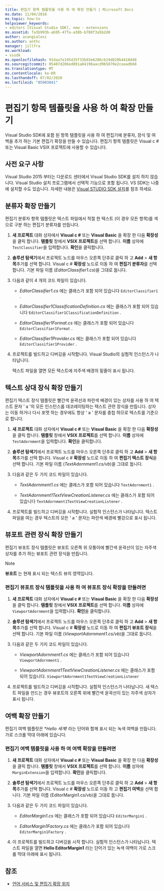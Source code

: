 ```yaml
---
title: 편집기 항목 템플릿을 사용 하 여 확장 만들기 | Microsoft Docs
ms.date: 11/04/2016
ms.topic: how-to
helpviewer_keywords:
- editors [Visual Studio SDK], new - extensions
ms.assetid: fa3b993b-ab95-47fa-a38b-b788f3a5b2d8
author: acangialosi
ms.author: anthc
manager: jillfra
ms.workload:
- vssdk
ms.openlocfilehash: 91daa7e195435f33b93e6286cb19d820b4418d48
ms.sourcegitcommit: 05487d286ed891a04196aacd965870e2ceaadb68
ms.translationtype: MT
ms.contentlocale: ko-KR
ms.lasthandoff: 07/02/2020
ms.locfileid: "85903841"
---
```

# <a name="create-an-extension-with-an-editor-item-template"></a>편집기 항목 템플릿을 사용 하 여 확장 만들기
Visual Studio SDK에 포함 된 항목 템플릿을 사용 하 여 편집기에 분류자, 장식 및 여백을 추가 하는 기본 편집기 확장을 만들 수 있습니다. 편집기 항목 템플릿은 Visual c # 또는 Visual Basic VSIX 프로젝트에 사용할 수 있습니다.

## <a name="prerequisites"></a>사전 요구 사항
 Visual Studio 2015 부터는 다운로드 센터에서 Visual Studio SDK를 설치 하지 않습니다. Visual Studio 설치 프로그램에서 선택적 기능으로 포함 됩니다. VS SDK는 나중에 설치할 수도 있습니다. 자세한 내용은 [Visual STUDIO SDK 설치](../extensibility/installing-the-visual-studio-sdk.md)를 참조 하세요.

## <a name="create-a-classifier-extension"></a>분류자 확장 만들기
 편집기 분류자 항목 템플릿은 텍스트 파일에서 적절 한 텍스트 (이 경우 모든 항목)를 색으로 구분 하는 편집기 분류자를 만듭니다.

1. **새 프로젝트** 대화 상자에서 **Visual c #** 또는 **Visual Basic** 을 확장 한 다음 **확장성**을 클릭 합니다. **템플릿** 창에서 **VSIX 프로젝트**를 선택 합니다. **이름** 상자에 `TestClassifier`을 입력합니다. **확인**을 클릭합니다.

2. **솔루션 탐색기**에서 프로젝트 노드를 마우스 오른쪽 단추로 클릭 하 고 **Add**  >  **새 항목**추가를 선택 합니다. Visual c # **확장성** 노드로 이동 하 여 **편집기 분류자**를 선택 합니다. 기본 파일 이름 (*EditorClassifier1.cs*)을 그대로 둡니다.

3. 다음과 같이 4 개의 코드 파일이 있습니다.

    - *EditorClassifier1.cs* 에는 클래스가 포함 되어 있습니다 `EditorClassifier1` .

    - *EditorClassifier1ClassificationDefinition.cs* 에는 클래스가 포함 되어 있습니다 `EditorClassifier1ClassificationDefinition` .

    - *EditorClassifier1Format.cs* 에는 클래스가 포함 되어 있습니다 `EditorClassifier1Format` .

    - *EditorClassifier1Provider.cs* 에는 클래스가 포함 되어 있습니다 `EditorClassifier1Provider` .

4. 프로젝트를 빌드하고 디버깅을 시작합니다. Visual Studio의 실험적 인스턴스가 나타납니다.

     텍스트 파일을 열면 모든 텍스트에 자주색 배경의 밑줄이 표시 됩니다.

## <a name="create-a-text-relative-adornment-extension"></a>텍스트 상대 장식 확장 만들기
 편집기 텍스트 장식 템플릿은 빨간색 윤곽선과 파란색 배경이 있는 상자를 사용 하 여 텍스트 문자 ' a '의 모든 인스턴스를 데코레이팅하는 텍스트 관련 장식을 만듭니다. 상자는 이동 하거나 다시 포맷 하는 경우에도 항상 ' a ' 문자를 중첩 하므로 텍스트를 기준으로 합니다.

1. **새 프로젝트** 대화 상자에서 **Visual c #** 또는 **Visual Basic** 을 확장 한 다음 **확장성**을 클릭 합니다. **템플릿** 창에서 **VSIX 프로젝트**를 선택 합니다. **이름** 상자에 `TestAdornment`을 입력합니다. **확인**을 클릭합니다.

2. **솔루션 탐색기**에서 프로젝트 노드를 마우스 오른쪽 단추로 클릭 하 고 **Add**  >  **새 항목**추가를 선택 합니다. Visual c # **확장성** 노드로 이동 하 여 **편집기 텍스트 장식**을 선택 합니다. 기본 파일 이름 (*TextAdornment1.cs/vb*)을 그대로 둡니다.

3. 다음과 같은 두 가지 코드 파일이 있습니다.

    - *TextAdornment1.cs* 에는 클래스가 포함 되어 있습니다 `TextAdornment1` .

    - *TextAdornment1TextViewCreationListener.cs* 에는 클래스가 포함 되어 있습니다 `TextAdornment1TextViewCreationListener` .

4. 프로젝트를 빌드하고 디버깅을 시작합니다. 실험적 인스턴스가 나타납니다. 텍스트 파일을 여는 경우 텍스트의 모든 ' a ' 문자는 파란색 배경에 빨강으로 표시 됩니다.

## <a name="create-a-viewport-relative-adornment-extension"></a>뷰포트 관련 장식 확장 만들기
 편집기 뷰포트 장식 템플릿은 뷰포트 오른쪽 위 모퉁이에 빨간색 윤곽선이 있는 자주색 상자를 추가 하는 뷰포트 관련 장식을 만듭니다.

> [!NOTE]
> **뷰포트** 는 현재 표시 되는 텍스트 뷰의 영역입니다.

### <a name="to-create-a-viewport-adornment-extension-by-using-the-editor-viewport-adornment-template"></a>편집기 뷰포트 장식 템플릿을 사용 하 여 뷰포트 장식 확장을 만들려면

1. **새 프로젝트** 대화 상자에서 **Visual c #** 또는 **Visual Basic** 을 확장 한 다음 **확장성**을 클릭 합니다. **템플릿** 창에서 **VSIX 프로젝트**를 선택 합니다. **이름** 상자에 `ViewportAdornment`을 입력합니다. **확인**을 클릭합니다.

2. **솔루션 탐색기**에서 프로젝트 노드를 마우스 오른쪽 단추로 클릭 하 고 **Add**  >  **새 항목**추가를 선택 합니다. Visual c # **확장성** 노드로 이동 하 여 **편집기 뷰포트 장식**을 선택 합니다. 기본 파일 이름 (*ViewportAdornment1.cs/vb*)을 그대로 둡니다.

3. 다음과 같은 두 가지 코드 파일이 있습니다.

    - *ViewportAdornment1.cs* 에는 클래스가 포함 되어 있습니다 `ViewportAdornment1` .

    - *ViewportAdornment1TextViewCreationListener.cs* 에는 클래스가 포함 되어 있습니다. `ViewportAdornment1TextViewCreationListener`

4. 프로젝트를 빌드하고 디버깅을 시작합니다. 실험적 인스턴스가 나타납니다. 새 텍스트 파일을 만드는 경우 뷰포트의 오른쪽 위에 빨간색 윤곽선이 있는 자주색 상자가 표시 됩니다.

## <a name="create-a-margin-extension"></a>여백 확장 만들기
 편집기 여백 템플릿은 **Hello 세계!* 라는 단어와 함께 표시 되는 녹색 여백을 만듭니다. 가로 스크롤 막대 아래에 있습니다.

### <a name="to-create-a-margin-extension-by-using-the-editor-margin-template"></a>편집기 여백 템플릿을 사용 하 여 여백 확장을 만들려면

1. **새 프로젝트** 대화 상자에서 **Visual c #** 또는 **Visual Basic** 을 확장 한 다음 **확장성**을 클릭 합니다. **템플릿** 창에서 **VSIX 프로젝트**를 선택 합니다. **이름** 상자에 `MarginExtension`을 입력합니다. **확인**을 클릭합니다.

2. **솔루션 탐색기**에서 프로젝트 노드를 마우스 오른쪽 단추로 클릭 하 고 **Add**  >  **새 항목**추가를 선택 합니다. Visual c # **확장성** 노드로 이동 하 고 **편집기 여백**을 선택 합니다. 기본 파일 이름 (EditorMargin1.cs/vb)을 그대로 둡니다.

3. 다음과 같은 두 가지 코드 파일이 있습니다.

    - *EditorMargin1.cs* 에는 클래스가 포함 되어 있습니다 `EditorMargin1` .

    - *EditorMargin1Factory.cs* 에는 클래스가 포함 되어 있습니다 `EditorMargin1Factory` .

4. 이 프로젝트를 빌드하고 디버깅을 시작 합니다. 실험적 인스턴스가 나타납니다. 텍스트 파일을 열면 **Hello EditorMargin1** 라는 단어가 있는 녹색 여백이 가로 스크롤 막대 아래에 표시 됩니다.

## <a name="see-also"></a>참조
- [언어 서비스 및 편집기 확장 위치](../extensibility/language-service-and-editor-extension-points.md)
